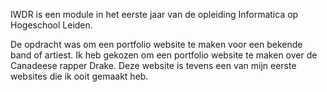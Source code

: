 IWDR is een module in het eerste jaar van de opleiding Informatica op Hogeschool Leiden.

De opdracht was om een portfolio website te maken voor een bekende band of artiest.
Ik heb gekozen om een portfolio website te maken over de Canadeese rapper Drake.
Deze website is tevens een van mijn eerste websites die ik ooit gemaakt heb.
